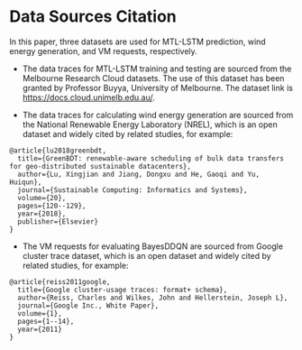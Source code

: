 # Data Sources Citation

In this paper, three datasets are used for MTL-LSTM prediction, wind energy generation, and VM requests, respectively.

* The data traces for MTL-LSTM training and testing are sourced from the Melbourne Research Cloud datasets. The use of this dataset has been granted by Professor Buyya, University of Melbourne. The dataset link is https://docs.cloud.unimelb.edu.au/.

* The data traces for calculating wind energy generation are sourced from the National Renewable Energy Laboratory (NREL), which is an open dataset and widely cited by related studies, for example: 

```
@article{lu2018greenbdt,
  title={GreenBDT: renewable-aware scheduling of bulk data transfers for geo-distributed sustainable datacenters},
  author={Lu, Xingjian and Jiang, Dongxu and He, Gaoqi and Yu, Huiqun},
  journal={Sustainable Computing: Informatics and Systems},
  volume={20},
  pages={120--129},
  year={2018},
  publisher={Elsevier}
}
```

* The VM requests for evaluating BayesDDQN are sourced from Google cluster trace dataset, which is an open dataset and widely cited by related studies, for example: 

```
@article{reiss2011google,
  title={Google cluster-usage traces: format+ schema},
  author={Reiss, Charles and Wilkes, John and Hellerstein, Joseph L},
  journal={Google Inc., White Paper},
  volume={1},
  pages={1--14},
  year={2011}
}
```


